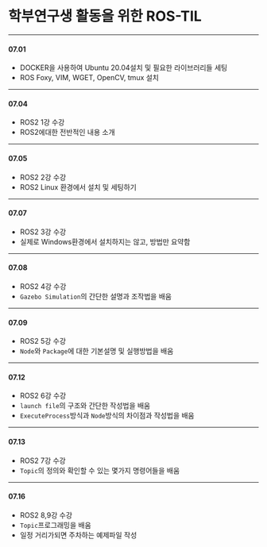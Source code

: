 # 학부연구생 활동을 위한 ROS-TIL
-----------------------------
#### 07.01
 - DOCKER을 사용하여 Ubuntu 20.04설치 및 필요한 라이브러리들 세팅
 - ROS Foxy, VIM, WGET, OpenCV, tmux 설치
-----------------------------
#### 07.04
 - ROS2 1강 수강
 - ROS2에대한 전반적인 내용 소개
-----------------------------
#### 07.05
 - ROS2 2강 수강
 - ROS2 Linux 환경에서 설치 및 세팅하기
-----------------------------
#### 07.07
 - ROS2 3강 수강
 - 실제로 Windows환경에서 설치하지는 않고, 방법만 요약함
-----------------------------
#### 07.08
 - ROS2 4강 수강
 - `Gazebo Simulation`의 간단한 설명과 조작법을 배움
----------------------------
#### 07.09
 - ROS2 5강 수강
 - `Node`와 `Package`에 대한 기본설명 및 실행방법을 배움
----------------------------
#### 07.12
 - ROS2 6강 수강
 - `launch file`의 구조와 간단한 작성법을 배움
 - `ExecuteProcess`방식과 `Node`방식의 차이점과 작성법을 배움
----------------------------
#### 07.13
 - ROS2 7강 수강
 - `Topic`의 정의와 확인할 수 있는 몇가지 명령어들을 배움
----------------------------
#### 07.16
 - ROS2 8,9강 수강
 - `Topic`프로그래밍을 배움
 - 일정 거리가되면 주차하는 예제파일 작성
